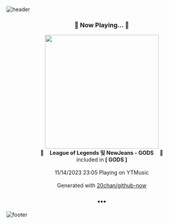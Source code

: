 ![header](https://capsule-render.vercel.app/api?type=wave&height=170&section=header&fontColor=090707&fontAlignX=45&fontAlignY=65&fontSize=100)

<h3 align="center">🎵 Now Playing... 🎵</h3>
<p align="center">
  <a href="https://music.youtube.com/watch?v=jdzKPUhXa-o">
    <img width="300" src="https://lh3.googleusercontent.com/T7zV1U9DY4QyX1-LRMh82bdLy4vzWszPdjassPk-gCJ5WaUFekhqCvOllR2txyn-LKyuUEj8t607PeI">
  </a>
  <br>
  🎵&nbsp&nbsp&nbsp <b>League of Legends 및 NewJeans - GODS</b> &nbsp&nbsp&nbsp🎵
  <br>
  included in <b>[ GODS ]</b>
  
  <br />
  <br />
  11/14/2023 23:05 Playing on YTMusic
  <br />
  <br />
  Generated with <a href="https://github.com/20chan/github-now">20chan/github-now</a>
</p>

<h3 align="center">•••</h3>

![footer](https://capsule-render.vercel.app/api?type=wave&height=150&section=footer)
